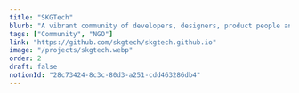 ```yaml
---
title: "SKGTech"
blurb: "A vibrant community of developers, designers, product people and entrepreneurs."
tags: ["Community", "NGO"]
link: "https://github.com/skgtech/skgtech.github.io"
image: "/projects/skgtech.webp"
order: 2
draft: false
notionId: "28c73424-8c3c-80d3-a251-cdd463286db4"
---
```


